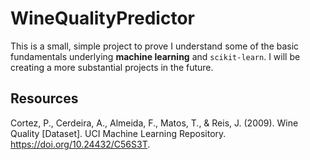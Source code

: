 # WineQualityPredictor

This is a small, simple project to prove I understand some of the basic fundamentals underlying **machine learning** and ```scikit-learn```. I will be creating a more substantial projects in the future.

## Resources
Cortez, P., Cerdeira, A., Almeida, F., Matos, T., & Reis, J. (2009). Wine Quality [Dataset]. UCI Machine Learning Repository. https://doi.org/10.24432/C56S3T.